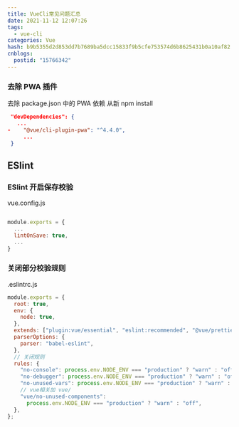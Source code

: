 ```yaml
---
title: VueCli常见问题汇总
date: 2021-11-12 12:07:26
tags:
  - vue-cli
categories: Vue
hash: b9b5355d2d853dd7b7689ba5dcc15833f9b5cfe753574d6b8625431b0a10af82
cnblogs:
  postid: "15766342"
---
```


### 去除 PWA 插件

去除 package.json 中的 PWA 依赖 从新 npm install

```json
 "devDependencies": {
   ...
-    "@vue/cli-plugin-pwa": "^4.4.0",
     ...
 }
```

## ESlint

### ESlint 开启保存校验

vue.config.js

```js

module.exports = {
  ...
  lintOnSave: true,
  ...
}
```
### 关闭部分校验规则

.eslintrc.js

```js
module.exports = {
  root: true,
  env: {
    node: true,
  },
  extends: ["plugin:vue/essential", "eslint:recommended", "@vue/prettier"],
  parserOptions: {
    parser: "babel-eslint",
  },
  // 关闭规则
  rules: {
    "no-console": process.env.NODE_ENV === "production" ? "warn" : "off",
    "no-debugger": process.env.NODE_ENV === "production" ? "warn" : "off",
    "no-unused-vars": process.env.NODE_ENV === "production" ? "warn" : "off",
    // vue相关加 vue/
    "vue/no-unused-components":
      process.env.NODE_ENV === "production" ? "warn" : "off",
  },
};


```
